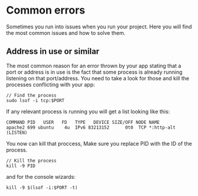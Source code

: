 # Common errors

Sometimes you run into issues when you run your project. Here you will find the most common issues and how to solve them.

## Address in use or similar

The most common reason for an error thrown by your app stating that a port or address is in use is the fact that some process is already running listening on that port/address. You need to take a look for those and kill the processes conflicting with your app:

    // Find the process
    sudo lsof -i tcp:$PORT

If any relevant process is running you will get a list looking like this:

    COMMAND PID   USER   FD   TYPE   DEVICE SIZE/OFF NODE NAME
    apache2 699 ubuntu    4u  IPv6 83213152      0t0  TCP *:http-alt (LISTEN)
    
You now can kill that proccess, Make sure you replace PID with the ID of the process.

    // Kill the process
    kill -9 PID
    
and for the console wizards:

    kill -9 $(lsof -i:$PORT -t)